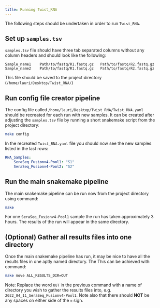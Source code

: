 ```yaml
---
title: Running Twist_RNA
---
```


The following steps should be undertaken in order to run `Twist_RNA`.

## Set up `samples.tsv`

`samples.tsv` file should have three tab separated columns without any column headers and should look like the following:

```tsv
Sample_name1	Path/to/fastq/R1.fastq.gz	Path/to/fastq/R2.fastq.gz
Sample_name2	Path/to/fastq/R1.fastq.gz	Path/to/fastq/R2.fastq.gz
```

This file should be saved to the project directory (`/home/lauri/Desktop/Twist_RNA/`)

## Run config file creator pipeline

The config file called `/home/lauri/Desktop/Twist_RNA/Twist_RNA.yaml` should be recreated for each run with new samples. It can be created after adjusting the `samples.tsv` file by running a short snakemake script from the project directory:

```bash
make config
```

In the recreated `Twist_RNA.yaml` file you should now see the new samples listed in the last rows:

```yaml
RNA_Samples:
    SeraSeq_Fusionv4-Pool1: "S1"
    SeraSeq_Fusionv4-Pool2: "S2"
```

## Run the main snakemake pipeline

The main snakemake pipeline can be run now from the project directory using command:

```bash
make
```

For one `SeraSeq_Fusionv4-Pool1` sample the run has taken approximately 3 hours. The results of the run will appear in the same directory. 

## (Optional) Gather all results files into one directory

Once the main snakemake pipeline has run, it may be nice to have all the results files in one aptly named directory. The  This can be achieved with command:

```bash
make move ALL_RESULTS_DIR=OUT
```

Note: Replace the word `OUT` in the previous command with a name of directory you wish to gather the results files into, e.g. `2022_04_11_SeraSeq_Fusionv4-Pool1`. Note also that there should **NOT** be any spaces on either side of the `=` sign.
